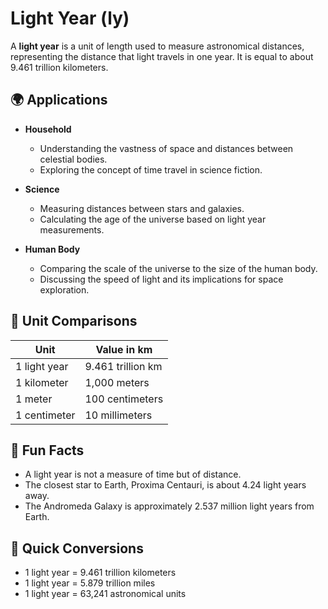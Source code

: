 # Light Year (ly)

A **light year** is a unit of length used to measure astronomical distances, representing the distance that light travels in one year. It is equal to about 9.461 trillion kilometers.

## 🌍 Applications

- **Household**
  - Understanding the vastness of space and distances between celestial bodies.
  - Exploring the concept of time travel in science fiction.

- **Science**
  - Measuring distances between stars and galaxies.
  - Calculating the age of the universe based on light year measurements.

- **Human Body**
  - Comparing the scale of the universe to the size of the human body.
  - Discussing the speed of light and its implications for space exploration.

## 📏 Unit Comparisons

| Unit      | Value in km                  |
|-----------|------------------------------|
| 1 light year | 9.461 trillion km       |
| 1 kilometer | 1,000 meters                |
| 1 meter   | 100 centimeters              |
| 1 centimeter | 10 millimeters              |

## 🌟 Fun Facts

- A light year is not a measure of time but of distance.
- The closest star to Earth, Proxima Centauri, is about 4.24 light years away.
- The Andromeda Galaxy is approximately 2.537 million light years from Earth.

## 🔄 Quick Conversions

- 1 light year = 9.461 trillion kilometers
- 1 light year = 5.879 trillion miles
- 1 light year = 63,241 astronomical units